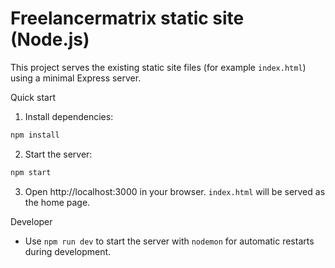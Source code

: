# Freelancermatrix static site (Node.js)

This project serves the existing static site files (for example `index.html`) using a minimal Express server.

Quick start

1. Install dependencies:

```bash
npm install
```

2. Start the server:

```bash
npm start
```

3. Open http://localhost:3000 in your browser. `index.html` will be served as the home page.

Developer

- Use `npm run dev` to start the server with `nodemon` for automatic restarts during development.

